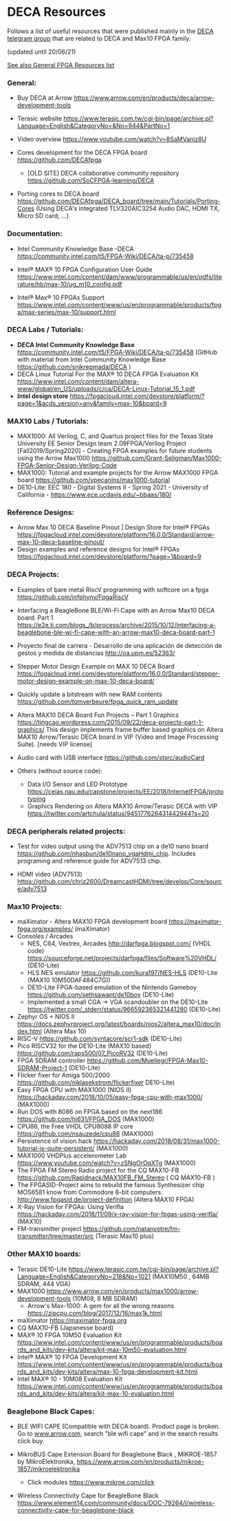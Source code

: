 # DECA Resources

Follows a list of useful resources that were published mainly in the [DECA telegram group](https://t.me/Deca_Max10_FPGA) that are related to  DECA and Max10 FPGA family.

(updated until 20/06/21)

[See also General FPGA Resources list](https://github.com/SoCFPGA-learning/General/blob/main/resources.md)

### General:

* Buy DECA at Arrow https://www.arrow.com/en/products/deca/arrow-development-tools

* Terasic website https://www.terasic.com.tw/cgi-bin/page/archive.pl?Language=English&CategoryNo=&No=944&PartNo=1 

* Video overview https://www.youtube.com/watch?v=8SaMVaniz8U

* Cores development for the DECA FPGA board https://github.com/DECAfpga

  * [OLD SITE] DECA collaborative community repository https://github.com/SoCFPGA-learning/DECA  

* Porting cores to DECA board  https://github.com/DECAfpga/DECA_board/tree/main/Tutorials/Porting-Cores (Using DECA's integrated TLV320AIC3254 Audio DAC, HDMI TX, Micro SD card, ...)

  

### Documentation:

* Intel Community Knowledge Base -DECA https://community.intel.com/t5/FPGA-Wiki/DECA/ta-p/735458

* Intel® MAX® 10 FPGA Configuration User Guide  https://www.intel.com/content/dam/www/programmable/us/en/pdfs/literature/hb/max-10/ug_m10_config.pdf

* Intel® Max® 10 FPGAs Support https://www.intel.com/content/www/us/en/programmable/products/fpga/max-series/max-10/support.html

  

### DECA Labs / Tutorials:

*  **DECA Intel Community Knowledge Base** https://community.intel.com/t5/FPGA-Wiki/DECA/ta-p/735458      (GitHub with material from  Intel Community Knowledge Base  https://github.com/snikrepmada/DECA )
*  DECA Linux Tutorial For the MAX® 10 DECA FPGA Evaluation Kit https://www.intel.com/content/dam/altera-www/global/en_US/uploads/c/ca/DECA-Linux-Tutorial_15_1.pdf
*  **Intel design store**  https://fpgacloud.intel.com/devstore/platform/?page=1&acds_version=any&family=max-10&board=9

### MAX10 Labs / Tutorials:

*  MAX1000:  All Verilog, C, and Quartus project files for the Texas State University EE Senior Design team 2.09FPGA/Verilog Project [Fall2019/Spring2020] - Creating FPGA examples for future students using the Arrow Max1000 https://github.com/Grant-Seligman/Max1000-FPGA-Senior-Design-Verilog-Code 
*  MAX1000: Tutorial and example projects for the Arrow MAX1000 FPGA board  https://github.com/vpecanins/max1000-tutorial 
*  DE10-Lite: EEC 180 - Digital Systems II - Spring 2021 - University of California - https://www.ece.ucdavis.edu/~bbaas/180/



### Reference Designs:

* Arrow Max 10 DECA Baseline Pinout | Design Store for Intel® FPGAs https://fpgacloud.intel.com/devstore/platform/16.0.0/Standard/arrow-max-10-deca-baseline-pinout/
* Design examples and reference designs for Intel® FPGAs https://fpgacloud.intel.com/devstore/platform/?page=1&board=9



### DECA Projects:

* Examples of bare metal RiscV programming with softcore on a fpga https://github.com/infphyny/FpgaRiscV

* Interfacing a BeagleBone BLE/Wi-Fi Cape with an Arrow Max10 DECA board: Part 1 https://e2e.ti.com/blogs_/b/process/archive/2015/10/12/interfacing-a-beaglebone-ble-wi-fi-cape-with-an-arrow-max10-deca-board-part-1

* Proyecto final de carrera - Desarrollo de una aplicación de detección de gestos y medida de distancias http://oa.upm.es/52363/

* Stepper Motor Design Example on MAX 10 DECA Board  https://fpgacloud.intel.com/devstore/platform/16.0.0/Standard/stepper-motor-design-example-on-max-10-deca-board/

* Quickly update a bitstream with new RAM contents https://github.com/tomverbeure/fpga_quick_ram_update

* Altera MAX10 DECA Board Fun Projects – Part 1 Graphics https://tingcao.wordpress.com/2015/09/22/deca-projects-part-1-graphics/  This design implements frame buffer based graphics on Altera MAX10 Arrow/Terasic DECA board in VIP (Video and Image Processing Suite).  [needs VIP license]

* Audio card with USB interface https://github.com/stsrc/audioCard

* Others (without source code):

  * Data I/O Sensor and LED Prototype https://ceias.nau.edu/capstone/projects/EE/2018/InternetFPGA/prototyping
  * Graphics Rendering on Altera MAX10 Arrow/Terasic DECA with VIP https://twitter.com/artchula/status/945177626431442944?s=20

  

### DECA peripherals related projects:

* Test for video output using the ADV7513 chip on a de10 nano board  https://github.com/nhasbun/de10nano_vgaHdmi_chip.  Includes programing and reference guide for ADV7513 chip.

* HDMI video (ADV7513) https://github.com/chriz2600/DreamcastHDMI/tree/develop/Core/source/adv7513

  

### Max10 Projects:

* maXimator - Altera MAX10 FPGA development board https://maximator-fpga.org/examples/ (maXimator)
* Consoles / Arcades
  * NES, C64, Vextrex, Arcades  http://darfpga.blogspot.com/  (VHDL code)  https://sourceforge.net/projects/darfpga/files/Software%20VHDL/ (DE10-Lite)  
  * HLS NES emulator https://github.com/kura197/NES-HLS (DE10-Lite (MAX10 10M50DAF484C7G))
  * DE10-Lite FPGA-based emulation of the Nintendo Gameboy https://github.com/sethsawant/de10boy (DE10-Lite)
  * Implemented a small CGA -> VGA scandoubler on the DE10-Lite https://twitter.com/_stderr/status/966592365321441280 (DE10-Lite)
* Zephyr OS + NIOS II https://docs.zephyrproject.org/latest/boards/nios2/altera_max10/doc/index.html (Altera Max 10)
* RISC-V https://github.com/syntacore/scr1-sdk (DE10-Lite)
* Pico RISCV32 for the DE10-Lite (MAX10 based) https://github.com/raps500/07_PicoRV32 (DE10-Lite)
* FPGA SDRAM controller https://github.com/Muellegr/FPGA-Max10-SDRAM-Project-1 (DE10-Lite)
* Flicker fixer for Amiga 500/2000 https://github.com/niklasekstrom/flickerfixer DE10-Lite)
* Easy FPGA CPU with MAX1000 (NIOS II) https://hackaday.com/2018/10/05/easy-fpga-cpu-with-max1000/  (MAX1000)
* Run DOS with 8086 on FPGA based on the next186 https://github.com/hi631/FPGA_DOS   (MAX1000)
* CPU86, the Free VHDL CPU8088 IP core https://github.com/nsauzede/cpu86 (MAX1000)
* Persistence of vision hack https://hackaday.com/2018/08/31/max1000-tutorial-is-quite-persistent/ (MAX1000)
* MAX1000 VHDPlus accelerometer Lab  https://www.youtube.com/watch?v=zSNgOrOqXTg (MAX1000)
* The FPGA FM Stereo Radio project for the CQ MAX10-FB https://github.com/Rapidnack/MAX10FB_FM_Stereo   ( CQ MAX10-FB )
* The FPGASID-Project aims to rebuild the famous Synthesizer chip MOS6581 know from Commodore 8-bit computers.  http://www.fpgasid.de/project-definition  (Altera MAX10 FPGA)
* X-Ray Vision for FPGAs: Using Verifla https://hackaday.com/2018/11/09/x-ray-vision-for-fpgas-using-verifla/  (MAX10)
* FM-transmitter project https://github.com/natanvotre/fm-transmitter/tree/master/src (Terasic Max10 plus)



### Other MAX10 boards:

* Terasic DE10-Lite https://www.terasic.com.tw/cgi-bin/page/archive.pl?Language=English&CategoryNo=218&No=1021 (MAX10M50 , 64MB SDRAM, 444 VGA)
* MAX1000 https://www.arrow.com/en/products/max1000/arrow-development-tools (10M08, 8 MB SDRAM)
  * Arrow's Max-1000: A gem for all the wrong reasons https://zipcpu.com/blog/2017/12/16/max1k.html
* maXimator https://maximator-fpga.org
* CQ MAX10-FB (Japanesse board)
* MAX® 10 FPGA 10M50 Evaluation Kit https://www.intel.com/content/www/us/en/programmable/products/boards_and_kits/dev-kits/altera/kit-max-10m50-evaluation.html
* Intel® MAX® 10 FPGA Development Kit https://www.intel.com/content/www/us/en/programmable/products/boards_and_kits/dev-kits/altera/max-10-fpga-development-kit.html
* Intel MAX® 10 - 10M08 Evaluation Kit https://www.intel.com/content/www/us/en/programmable/products/boards_and_kits/dev-kits/altera/kit-max-10-evaluation.html



### Beaglebone Black Capes:

* BLE WIFI CAPE (Compatible with DECA board). Product page is broken. Go to www.arrow.com, search "ble wifi cape" and in the search results click buy. 
* MikroBUS Cape Extension Board for Beaglebone Black , MIKROE-1857 by MikroElektronika, https://www.arrow.com/en/products/mikroe-1857/mikroelektronika
  * Click modules https://www.mikroe.com/click

* Wireless Connectivity Cape for BeagleBone Black https://www.element14.com/community/docs/DOC-79264/l/wireless-connectivity-cape-for-beaglebone-black

  